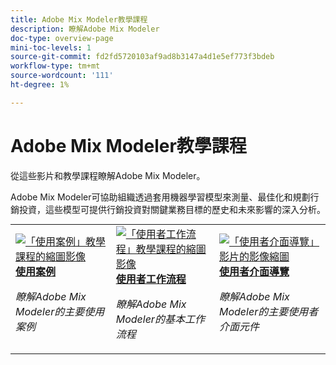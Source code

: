 ```yaml
---
title: Adobe Mix Modeler教學課程
description: 瞭解Adobe Mix Modeler
doc-type: overview-page
mini-toc-levels: 1
source-git-commit: fd2fd5720103af9ad8b3147a4d1e5ef773f3bdeb
workflow-type: tm+mt
source-wordcount: '111'
ht-degree: 1%

---
```


# Adobe Mix Modeler教學課程

從這些影片和教學課程瞭解Adobe Mix Modeler。

Adobe Mix Modeler可協助組織透過套用機器學習模型來測量、最佳化和規劃行銷投資，這些模型可提供行銷投資對關鍵業務目標的歷史和未來影響的深入分析。


<div id="recs-overview-body-1"></div>
<div id="recs-overview-body-2"></div>
<div id="recs-overview-body-3"></div>
<div id="recs-overview-body-4"></div>
<div id="recs-overview-body-5"></div>
<div id="recs-overview-body-6"></div>

<div id="staff-picks-section">
<table style="margin-top: 0 !important">
<tr>
  <td>
    <a href="intro/use-cases.md">
      <img alt="「使用案例」教學課程的縮圖影像" src="https://video.tv.adobe.com/v/3424857?format=jpeg" />
    </a>
    <div>
      <a href="intro/use-cases.md">
    <strong>使用案例</strong>
    </a>
    </div>
    <p>
    <em>瞭解Adobe Mix Modeler的主要使用案例</em>
    <p>
  </td>
  <td>
    <a href="intro/user-workflow.md">
      <img alt="「使用者工作流程」教學課程的縮圖影像" src="https://video.tv.adobe.com/v/3424854?format=jpeg" />
    </a>
    <div>
      <a href="intro/user-workflow.md">
    <strong>使用者工作流程</strong>
    </a>
    </div>
    <p>
    <em>瞭解Adobe Mix Modeler的基本工作流程</em>
    <p>
  </td>
  <td>
    <a href="intro/user-interface-tour.md">
      <img alt="「使用者介面導覽」影片的影像縮圖" src="https://video.tv.adobe.com/v/3424851?format=jpeg" />
    </a>
    <div>
      <a href="intro/user-interface-tour.md">
    <strong>使用者介面導覽</strong>
    </a>
    </div>
    <p>
    <em>瞭解Adobe Mix Modeler的主要使用者介面元件</em>
    <p>
  </td>
</tr>
</table>

</div>
